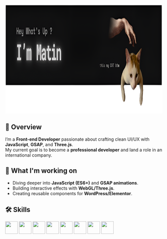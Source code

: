 <p align="center">
  <img src="ReadMe-4.png" height="350" />
</p>

## 📌 Overview
I’m a **Front-end Developer** passionate about crafting clean UI/UX with **JavaScript**, **GSAP**, and **Three.js**.  
My current goal is to become a **professional developer** and land a role in an international company.  

## 🚀 What I'm working on
- Diving deeper into **JavaScript (ES6+)** and **GSAP animations**.  
- Building interactive effects with **WebGL/Three.js**.  
- Creating reusable components for **WordPress/Elementor**.  

## 🛠 Skills  

<p align="left">  
  <!-- JavaScript -->
  <img src="https://cdn.jsdelivr.net/gh/devicons/devicon/icons/javascript/javascript-plain.svg" width="40" height="40"/>  

  <!-- React -->
  <img src="https://cdn.jsdelivr.net/gh/devicons/devicon/icons/react/react-original.svg" width="40" height="40"/>  

  <!-- HTML5 -->
  <img src="https://cdn.jsdelivr.net/gh/devicons/devicon/icons/html5/html5-plain.svg" width="40" height="40"/>  

  <!-- CSS3 -->
  <img src="https://cdn.jsdelivr.net/gh/devicons/devicon/icons/css3/css3-plain.svg" width="40" height="40"/>  

  <!-- Git -->
  <img src="https://cdn.jsdelivr.net/gh/devicons/devicon/icons/git/git-plain.svg" width="40" height="40"/>  

  <!-- GitHub -->
  <img src="https://cdn.jsdelivr.net/gh/devicons/devicon/icons/github/github-original.svg" width="40" height="40"/>  

  <!-- WordPress -->
  <img src="https://cdn.jsdelivr.net/gh/devicons/devicon/icons/wordpress/wordpress-plain.svg" width="40" height="40"/>  

  <!-- VS Code -->
  <img src="https://cdn.jsdelivr.net/gh/devicons/devicon/icons/vscode/vscode-original.svg" width="40" height="40"/>  
</p>
